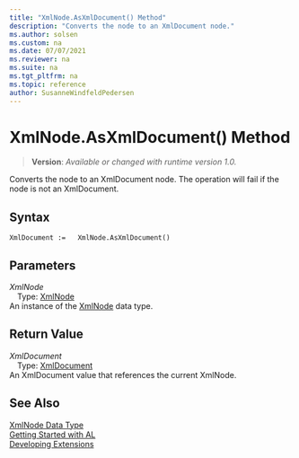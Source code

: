 ```yaml
---
title: "XmlNode.AsXmlDocument() Method"
description: "Converts the node to an XmlDocument node."
ms.author: solsen
ms.custom: na
ms.date: 07/07/2021
ms.reviewer: na
ms.suite: na
ms.tgt_pltfrm: na
ms.topic: reference
author: SusanneWindfeldPedersen
---
```

[//]: # (START>DO_NOT_EDIT)
[//]: # (IMPORTANT:Do not edit any of the content between here and the END>DO_NOT_EDIT.)
[//]: # (Any modifications should be made in the .xml files in the ModernDev repo.)
# XmlNode.AsXmlDocument() Method
> **Version**: _Available or changed with runtime version 1.0._

Converts the node to an XmlDocument node. The operation will fail if the node is not an XmlDocument.


## Syntax
```AL
XmlDocument :=   XmlNode.AsXmlDocument()
```

## Parameters
*XmlNode*  
&emsp;Type: [XmlNode](xmlnode-data-type.md)  
An instance of the [XmlNode](xmlnode-data-type.md) data type.  

## Return Value
*XmlDocument*  
&emsp;Type: [XmlDocument](../xmldocument/xmldocument-data-type.md)  
An XmlDocument value that references the current XmlNode.


[//]: # (IMPORTANT: END>DO_NOT_EDIT)
## See Also
[XmlNode Data Type](xmlnode-data-type.md)  
[Getting Started with AL](../../devenv-get-started.md)  
[Developing Extensions](../../devenv-dev-overview.md)